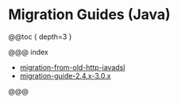 <a id="migration-guides-java"></a>
# Migration Guides (Java)

@@toc { depth=3 }

@@@ index

* [migration-from-old-http-javadsl](migration-from-old-http-javadsl.md)
* [migration-guide-2.4.x-3.0.x](migration-guide-2.4.x-3.0.x.md)

@@@
